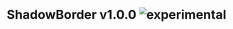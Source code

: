 
# ShadowBorder v1.0.0 ![experimental](https://img.shields.io/badge/stability-experimental-EC5315.svg?style=flat)
